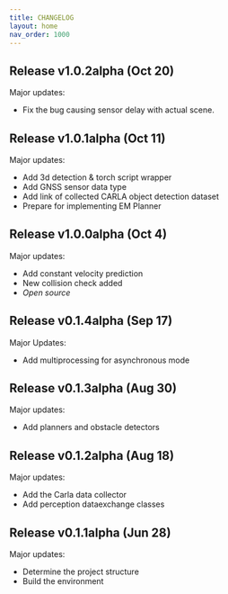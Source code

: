 ```yaml
---
title: CHANGELOG
layout: home
nav_order: 1000
---
```

## Release v1.0.2alpha (Oct 20)

Major updates:

- Fix the bug causing sensor delay with actual scene.


## Release v1.0.1alpha (Oct 11)

Major updates:

- Add 3d detection & torch script wrapper
- Add GNSS sensor data type
- Add link of collected CARLA object detection dataset
- Prepare for implementing EM Planner

## Release v1.0.0alpha (Oct 4)

Major updates:

- Add constant velocity prediction
- New collision check added
- *Open source*

## Release v0.1.4alpha (Sep 17)

Major Updates:

- Add multiprocessing for asynchronous mode

## Release v0.1.3alpha (Aug 30)

Major updates:

- Add planners and obstacle detectors

## Release v0.1.2alpha (Aug 18)

Major updates:

- Add the Carla data collector
- Add perception dataexchange classes

## Release v0.1.1alpha (Jun 28)

Major updates:

- Determine the project structure
- Build the environment
